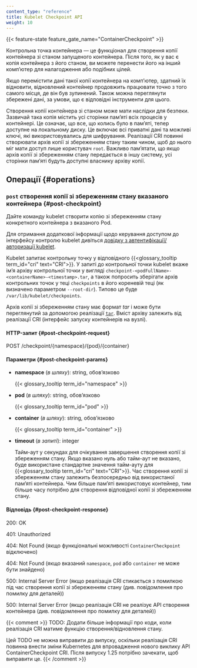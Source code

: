 ```yaml
---
content_type: "reference"
title: Kubelet Checkpoint API
weight: 10
---
```


{{< feature-state feature_gate_name="ContainerCheckpoint" >}}

Контрольна точка контейнера — це функціонал для створення копії контейнера зі станом запущеного контейнера. Після того, як у вас є копія контейнера з його станом, ви можете перенести його на інший компʼютер для налагодження або подібних цілей.

Якщо перемістити дані такої копії контейнера на компʼютер, здатний їх відновити, відновлений контейнер продовжить працювати точно з того самого місця, де він був зупинений. Також можна переглянути збережені дані, за умови, що є відповідні інструменти для цього.

Створення копії контейнера зі станом може мати наслідки для безпеки. Зазвичай така копія містить усі сторінки памʼяті всіх процесів у контейнері. Це означає, що все, що колись було в памʼяті, тепер доступне на локальному диску. Це включає всі приватні дані та можливі ключі, які використовувались для шифрування. Реалізації CRI повинні створювати архів копії зі збереженням стану таким чином, щоб до нього міг мати доступ лише користувач `root`. Важливо памʼятати, що якщо архів копії зі збереженням стану передається в іншу систему, усі сторінки памʼяті будуть доступні власнику архіву копії.

## Операції {#operations}

### `post` створення копії зі збереженням стану вказаного контейнера {#post-checkpoint}

Дайте команду kubelet створити копію зі збереженням стану конкретного контейнера з вказаного Pod.

Для отримання додаткової інформації щодо керування доступом до інтерфейсу контролю kubelet дивіться [довідку з автентифікації/авторизації kubelet](/uk/docs/reference/access-authn-authz/kubelet-authn-authz).

Kubelet запитає контрольну точку у відповідного {{<glossary_tooltip term_id="cri" text="CRI">}}. У запиті до контрольної точки kubelet вкаже імʼя архіву контрольної точки у вигляді `checkpoint-<podFullName>-<containerName>-<timestamp>.tar`, а також попросить зберігати архів контрольних точок у теці `checkpoints` в його кореневій теці (як визначено параметром `--root-dir`). Типово це буде `/var/lib/kubelet/checkpoints`.

Архів копії зі збереженням стану має формат _tar_ і може бути переглянутий за допомогою реалізації [`tar`](https://pubs.opengroup.org/onlinepubs/7908799/xcu/tar.html). Вміст архіву залежить від реалізації CRI (інтерфейс запуску контейнерів на вузлі).

#### HTTP-запит {#post-checkpoint-request}

POST /checkpoint/{namespace}/{pod}/{container}

#### Параметри {#post-checkpoint-params}

- **namespace** (*в шляху*): string, обовʼязково

  {{< glossary_tooltip term_id="namespace" >}}

- **pod** (*в шляху*): string, обовʼязково

  {{< glossary_tooltip term_id="pod" >}}

- **container** (*в шляху*): string, обовʼязково

  {{< glossary_tooltip term_id="container" >}}

- **timeout** (*в запиті*): integer

  Тайм-аут у секундах для очікування завершення створення копії зі збереженням стану. Якщо вказано нуль або тайм-аут не вказано, буде використане стандартне значення тайм-ауту для {{<glossary_tooltip term_id="cri" text="CRI">}}. Час створення копії зі збереженням стану залежить безпосередньо від використаної памʼяті контейнера. Чим більше памʼяті використовує контейнер, тим більше часу
  потрібно для створення відповідної копії зі збереженням стану.

#### Відповідь {#post-checkpoint-response}

200: OK

401: Unauthorized

404: Not Found (якщо функціональні можливості `ContainerCheckpoint` відключено)

404: Not Found (якщо вказаний `namespace`, `pod` або `container` не може бути знайдено)

500: Internal Server Error (якщо реалізація CRI стикається з помилкою під час створення копії зі збереженням стану (див. повідомлення про помилку для деталей))

500: Internal Server Error (якщо реалізація CRI не реалізує API створення контейнера (див. повідомлення про помилку для деталей))

{{< comment >}}
TODO: Додати більше інформації про коди, коли реалізація CRI матиме функцію створення/відновлення стану.

Цей TODO не можна виправити до випуску, оскільки реалізація CRI повинна внести зміни Kubernetes для впровадження нового виклику API ContainerCheckpoint CRI. Після випуску 1.25 потрібно зачекати, щоб виправити це.
{{< /comment >}}
